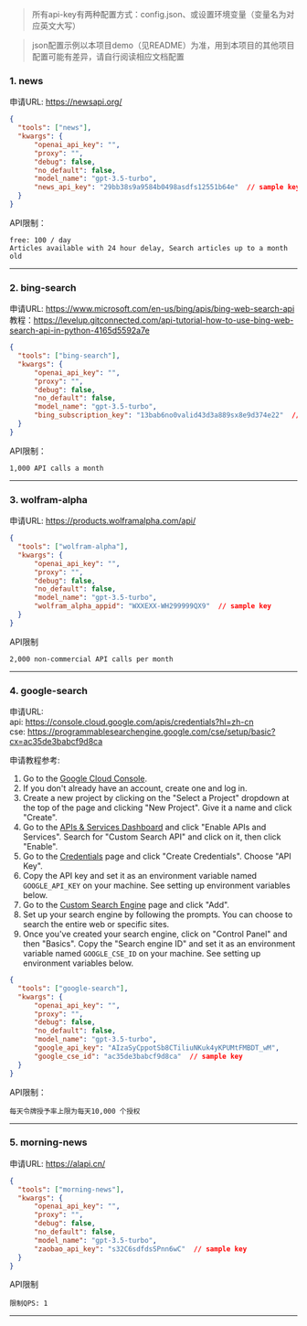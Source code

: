 
> 所有api-key有两种配置方式：config.json、或设置环境变量（变量名为对应英文大写）

> json配置示例以本项目demo（见README）为准，用到本项目的其他项目配置可能有差异，请自行阅读相应文档配置

### 1. news 

申请URL: https://newsapi.org/

```json
{
  "tools": ["news"],
  "kwargs": {
      "openai_api_key": "",
      "proxy": "",
      "debug": false,
      "no_default": false,
      "model_name": "gpt-3.5-turbo",
      "news_api_key": "29bb38s9a9584b0498asdfs12551b64e"  // sample key
  }
}
```

API限制：  
```text
free: 100 / day
Articles available with 24 hour delay, Search articles up to a month old
```

---

### 2. bing-search

申请URL: https://www.microsoft.com/en-us/bing/apis/bing-web-search-api  
教程：https://levelup.gitconnected.com/api-tutorial-how-to-use-bing-web-search-api-in-python-4165d5592a7e  


```json
{
  "tools": ["bing-search"],
  "kwargs": {
      "openai_api_key": "",
      "proxy": "",
      "debug": false,
      "no_default": false,
      "model_name": "gpt-3.5-turbo",
      "bing_subscription_key": "13bab6no0valid43d3a889sx8e9d374e22"  // sample key
  }
}
```

API限制：
```text
1,000 API calls a month
```

---

### 3. wolfram-alpha

申请URL: https://products.wolframalpha.com/api/
  
```json
{
  "tools": ["wolfram-alpha"],
  "kwargs": {
      "openai_api_key": "",
      "proxy": "",
      "debug": false,
      "no_default": false,
      "model_name": "gpt-3.5-turbo",
      "wolfram_alpha_appid": "WXXEXX-WH299999QX9"  // sample key
  }
}
```

API限制
```text
2,000 non-commercial API calls per month
```

--- 

### 4. google-search
  
申请URL:    
api: https://console.cloud.google.com/apis/credentials?hl=zh-cn    
cse: https://programmablesearchengine.google.com/cse/setup/basic?cx=ac35de3babcf9d8ca
  
申请教程参考:
1. Go to the [Google Cloud Console](https://console.cloud.google.com/).
2. If you don't already have an account, create one and log in.
3. Create a new project by clicking on the "Select a Project" dropdown at the top of the page and clicking "New Project". Give it a name and click "Create".
4. Go to the [APIs & Services Dashboard](https://console.cloud.google.com/apis/dashboard) and click "Enable APIs and Services". Search for "Custom Search API" and click on it, then click "Enable".
5. Go to the [Credentials](https://console.cloud.google.com/apis/credentials) page and click "Create Credentials". Choose "API Key".
6. Copy the API key and set it as an environment variable named `GOOGLE_API_KEY` on your machine. See setting up environment variables below.
7. Go to the [Custom Search Engine](https://cse.google.com/cse/all) page and click "Add".
8. Set up your search engine by following the prompts. You can choose to search the entire web or specific sites.
9. Once you've created your search engine, click on "Control Panel" and then "Basics". Copy the "Search engine ID" and set it as an environment variable named `GOOGLE_CSE_ID` on your machine. See setting up environment variables below.


```json
{
  "tools": ["google-search"],
  "kwargs": {
      "openai_api_key": "",
      "proxy": "",
      "debug": false,
      "no_default": false,
      "model_name": "gpt-3.5-turbo",
      "google_api_key": "AIzaSyCppotSb8CTiliuNKuk4yKPUMtFMBDT_wM",
      "google_cse_id": "ac35de3babcf9d8ca"  // sample key
  }
}
```

API限制：
```text
每天令牌授予率上限为每天10,000 个授权
```

--- 

### 5. morning-news

申请URL: https://alapi.cn/

```json
{
  "tools": ["morning-news"],
  "kwargs": {
      "openai_api_key": "",
      "proxy": "",
      "debug": false,
      "no_default": false,
      "model_name": "gpt-3.5-turbo",
      "zaobao_api_key": "s32C6sdfdsSPnn6wC"  // sample key
  }
}
```

API限制
```text
限制QPS: 1
```

--- 
